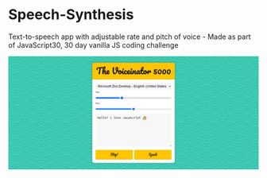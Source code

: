 # Speech-Synthesis
Text-to-speech app with adjustable rate and pitch of voice - Made as part of JavaScript30, 30 day vanilla JS coding challenge

![Speech Synthesis Screenshot](./speech-synthesis.jpg)
